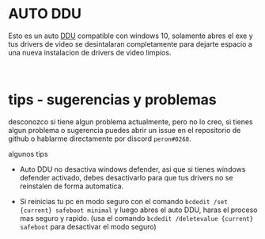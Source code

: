 
# AUTO DDU 
 Esto es un auto [DDU](https://www.guru3d.com/files-details/display-driver-uninstaller-download.html) compatible con windows 10, solamente abres el exe y tus drivers de video se desintalaran completamente para dejarte espacio a una nueva instalacion de drivers de video limpios.

&nbsp;

# tips - sugerencias y problemas
desconozco si tiene algun problema actualmente, pero no lo creo, si tienes algun problema o sugerencia puedes abrir un issue en el repositorio de github o hablarme directamente por discord `peron#0268`.



algunos tips
- Auto DDU no desactiva windows defender, asi que si tienes windows defender activado, debes desactivarlo para que tus drivers no se reinstalen de forma automatica.

- Si reinicias tu pc en modo seguro con el comando `bcdedit /set {current} safeboot minimal` y luego abres el auto DDU, haras el proceso mas seguro y rapido. 
(usa el comando `bcdedit /deletevalue {current} safeboot` para desactivar el modo seguro)
